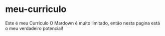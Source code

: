 # meu-curriculo
Este é meu Curriculo
O Mardown é muito limitado, então nesta pagina está o meu verdadeiro potencial!

